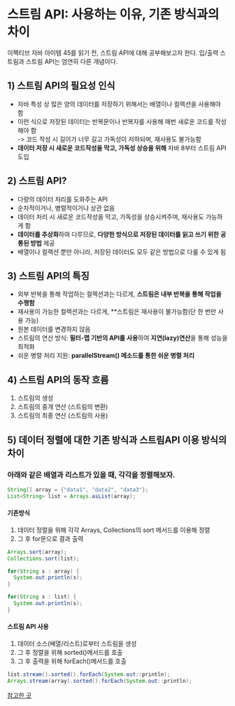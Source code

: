 # 스트림 API: 사용하는 이유, 기존 방식과의 차이
이펙티브 자바 아이템 45를 읽기 전, 스트림 API에 대해 공부해보고자 한다.
입/출력 스트림과 스트림 API는 엄연히 다른 개념이다.
## 1) 스트림 API의 필요성 인식
- 자바 특성 상 많은 양의 데이터를 저장하기 위해서는 배열이나 컬렉션을 사용해야 함
- 이런 식으로 저장된 데이터는 반복문이나 반복자를 사용해 매번 새로운 코드를 작성해야 함<br>
  -> 코드 작성 시 길이가 너무 길고 가독성이 저하되며, 재사용도 불가능함
- **데이터 저장 시 새로운 코드작성을 막고, 가독성 상승을 위해** 자바 8부터 스트림 API 도입

## 2) 스트림 API?
- 다량의 데이터 처리를 도와주는 API
- 순차적이거나, 병렬적이거나 상관 없음
- 데이터 처리 시 새로운 코드작성을 막고, 가독성을 상승시켜주며, 재사용도 가능하게 함
- **데이터를 추상화**하여 다루므로, **다양한 방식으로 저장된 데이터를 읽고 쓰기 위한 공통된 방법** 제공
- 배열이나 컬렉션 뿐만 아니라, 저장된 데이터도 모두 같은 방법으로 다룰 수 있게 됨

## 3) 스트림 API의 특징
- 외부 반복을 통해 작업하는 컬렉션과는 다르게, **스트림은 내부 반복을 통해 작업을 수행함**
- 재사용이 가능한 컬렉션과는 다르게, **스트림은 재사용이 불가능함(단 한 번만 사용 가능)
- 원본 데이터를 변경하지 않음
- 스트림의 연산 방식: **필터-맵 기반의 API를 사용**하여 **지연(lazy)연산**을 통해 성능을 최적화
- 쉬운 병렬 처리 지원: **parallelStream() 메소드를 통한 쉬운 병렬 처리**

## 4) 스트림 API의 동작 흐름
1. 스트림의 생성
2. 스트림의 중개 연산 (스트림의 변환)
3. 스트림의 최종 연산 (스트림의 사용)


## 5) 데이터 정렬에 대한 기존 방식과 스트림API 이용 방식의 차이
### 아래와 같은 배열과 리스트가 있을 때, 각각을 정렬해보자.
```java
String[] array = {"data1", "data2", "data3"};
List<String> list = Arrays.asList(array);
```
#### 기존방식
1. 데이터 정렬을 위해 각각 Arrays, Collections의 sort 메서드를 이용해 정렬
2. 그 후 for문으로 결과 출력
```java
Arrays.sort(array);
Collections.sort(list);

for(String s : array) {
  System.out.println(s);
}

for(String s : list) {
  System.out.println(s);
}
```

#### 스트림 API 사용
1. 데이터 소스(배열/리스트)로부터 스트림을 생성
2. 그 후 정렬을 위해 sorted()메서드를 호출
3. 그 후 출력을 위해 forEach()메서드를 호출
```java
list.stream().sorted().forEach(System.out::println);
Arrays.stream(array).sorted().forEach(System.out::println);
```

[참고한 곳](https://dinfree.com/lecture/language/112_java_10.html)
